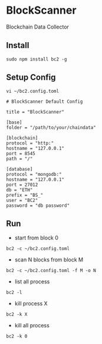 # BlockScanner
Blockchain Data Collector

## Install
```shell
sudo npm install bc2 -g
```

## Setup Config
```shell
vi ~/bc2.config.toml
```

```file
# BlockScanner Default Config

title = "BlockScanner"

[base]
folder = "/path/to/your/chaindata"

[blockchain]
protocol = "http:"
hostname = "127.0.0.1"
port = 8545
path = "/"

[database]
protocol = "mongodb:"
hostname = "127.0.0.1"
port = 27012
db = "ETH"
prefix = "BS_"
user = "BC2"
password = "db password"
```

## Run
- start from block 0
```shell
bc2 -c ~/bc2.config.toml
```

- scan N blocks from block M
```shell
bc2 -c ~/bc2.config.toml -f M -o N
```

- list all process
```shell
bc2 -l
```

- kill process X
```shell
bc2 -k X
```

- kill all process
```shell
bc2 -k 0
```